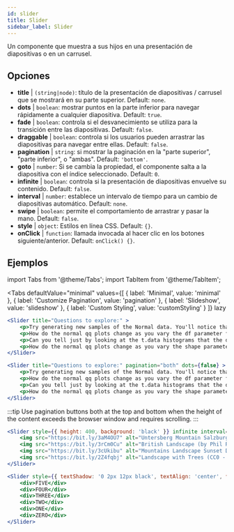 ```yaml
---
id: slider 
title: Slider
sidebar_label: Slider
---
```


Un componente que muestra a sus hijos en una presentación de diapositivas o en un carrusel.

## Opciones

* __title__ | `(string|node)`: título de la presentación de diapositivas / carrusel que se mostrará en su parte superior. Default: `none`.
* __dots__ | `boolean`: mostrar puntos en la parte inferior para navegar rápidamente a cualquier diapositiva. Default: `true`.
* __fade__ | `boolean`: controla si el desvanecimiento se utiliza para la transición entre las diapositivas. Default: `false`.
* __draggable__ | `boolean`: controla si los usuarios pueden arrastrar las diapositivas para navegar entre ellas. Default: `false`.
* __pagination__ | `string`: si mostrar la paginación en la "parte superior", "parte inferior", o "ambas". Default: `'bottom'`.
* __goto__ | `number`: Si se cambia la propiedad, el componente salta a la diapositiva con el índice seleccionado. Default: `0`.
* __infinite__ | `boolean`: controla si la presentación de diapositivas envuelve su contenido. Default: `false`.
* __interval__ | `number`: establece un intervalo de tiempo para un cambio de diapositivas automático. Default: `none`.
* __swipe__ | `boolean`: permite el comportamiento de arrastrar y pasar la mano. Default: `false`.
* __style__ | `object`: Estilos en línea CSS. Default: `{}`.
* __onClick__ | `function`: llamada invocada al hacer clic en los botones siguiente/anterior. Default: `onClick() {}`.


## Ejemplos


import Tabs from '@theme/Tabs';
import TabItem from '@theme/TabItem';

<Tabs
    defaultValue="minimal"
    values={[
        { label: 'Minimal', value: 'minimal' },
        { label: 'Customize Pagination', value: 'pagination' },
        { label: 'Slideshow', value: 'slideshow' },
        { label: 'Custom Styling', value: 'customStyling' }
    ]}
    lazy
>

<TabItem value="minimal">

```jsx live
<Slider title="Questions to explore:" >
    <p>Try generating new samples of the Normal data. You'll notice that the points don't always lie exactly on the line. This is typical variation. As you generate more random realizations of this plot you'll get better calibrated to the kind of deviation you can expect to see from this large a sample of Normal data.</p>
    <p>How do the normal qq plots change as you vary the df parameter for the t-distributed data?</p>
    <p>Can you tell just by looking at the t.data histograms that the data aren't normally distributed? Is it easier to tell from the QQ plots?</p>
    <p>How do the normal qq plots change as you vary the shape parameter in the gamma-distributed data?</p>
</Slider>
```

</TabItem>

<TabItem value="pagination">

```jsx live
<Slider title="Questions to explore:" pagination="both" dots={false} >
    <p>Try generating new samples of the Normal data. You'll notice that the points don't always lie exactly on the line. This is typical variation. As you generate more random realizations of this plot you'll get better calibrated to the kind of deviation you can expect to see from this large a sample of Normal data.</p>
    <p>How do the normal qq plots change as you vary the df parameter for the t-distributed data?</p>
    <p>Can you tell just by looking at the t.data histograms that the data aren't normally distributed? Is it easier to tell from the QQ plots?</p>
    <p>How do the normal qq plots change as you vary the shape parameter in the gamma-distributed data?</p>
</Slider>
```

:::tip
Use pagination buttons both at the top and bottom when the height of the content exceeds the browser window and requires scrolling.
:::

</TabItem>

<TabItem value="slideshow">

```jsx live
<Slider style={{ height: 400, background: 'black' }} infinite interval={2000} >
    <img src="https://bit.ly/3aM4OU7" alt="Untersberg Mountain Salzburg (by Giuseppe Milo, CC BY 3.0)" />
    <img src="https://bit.ly/3rCm0Cu" alt="British Landscape (by Phil Riley, Pixabay License)" />
    <img src="https://bit.ly/3cUkibu" alt="Mountains Landscape Sunset Dusk (Pixabay License)" />
    <img src="https://bit.ly/2Z4fqbj" alt="Landscape with Trees (CC0 - Public Domain)" /> 
</Slider>
```

</TabItem>

<TabItem value="customStyling">

```jsx live
<Slider style={{ textShadow: '0 2px 12px black', textAlign: 'center', fontSize: 90 }} infinite interval={1000} >
    <div>FIVE</div>
    <div>FOUR</div>
    <div>THREE</div>
    <div>TWO</div>
    <div>ONE</div>
    <div>ZERO</div>
</Slider>
```

</TabItem>

</Tabs>


